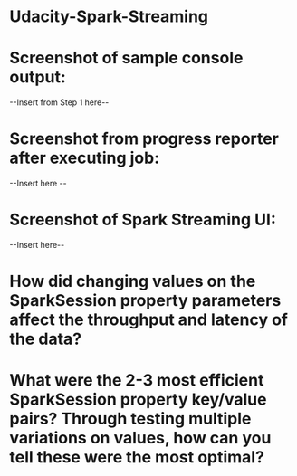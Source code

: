 # Udacity-Spark-Streaming

# Screenshot of sample console output:

--Insert from Step 1 here--


# Screenshot from progress reporter after executing job:

--Insert here --

# Screenshot of Spark Streaming UI:

--Insert here--

# How did changing values on the SparkSession property parameters affect the throughput and latency of the data?

# What were the 2-3 most efficient SparkSession property key/value pairs? Through testing multiple variations on values, how can you tell these were the most optimal?

